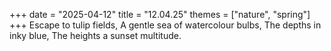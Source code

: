 +++
date = "2025-04-12"
title = "12.04.25"
themes = ["nature", "spring"]
+++
Escape to tulip fields,
A gentle sea of watercolour bulbs,
The depths in inky blue,
The heights a sunset multitude.
